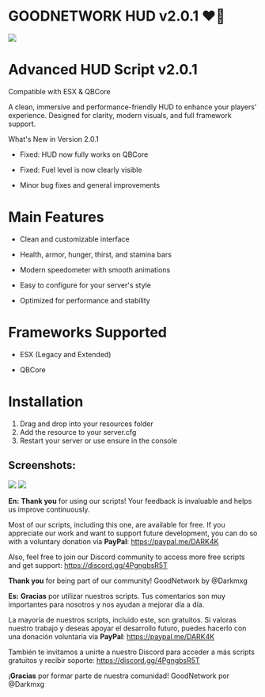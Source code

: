 # GOODNETWORK HUD v2.0.1 ❤️‍🔥
![](https://i.imgur.com/wE3DzCg.jpeg)
# **Advanced HUD Script v2.0.1**
Compatible with ESX & QBCore

A clean, immersive and performance-friendly HUD to enhance your players' experience. Designed for clarity, modern visuals, and full framework support.

What's New in Version 2.0.1
- Fixed: HUD now fully works on QBCore

- Fixed: Fuel level is now clearly visible

- Minor bug fixes and general improvements

# Main Features
- Clean and customizable interface

- Health, armor, hunger, thirst, and stamina bars

- Modern speedometer with smooth animations

- Easy to configure for your server's style

- Optimized for performance and stability

# Frameworks Supported
- ESX (Legacy and Extended)

- QBCore

# Installation

1. Drag and drop into your resources folder
2. Add the resource to your server.cfg
3. Restart your server or use ensure in the console

## Screenshots:
![](https://i.imgur.com/UEk0aYe.png)
![](https://i.imgur.com/ZtnYsRG.png)

**En:** **Thank you** for using our scripts! Your feedback is invaluable and helps us improve continuously.

Most of our scripts, including this one, are available for free. If you appreciate our work and want to support future development, you can do so with a voluntary donation via **PayPal**:
https://paypal.me/DARK4K

Also, feel free to join our Discord community to access more free scripts and get support:
https://discord.gg/4PgngbsR5T

**Thank you** for being part of our community!
GoodNetwork by @Darkmxg

**Es:** **Gracias** por utilizar nuestros scripts. Tus comentarios son muy importantes para nosotros y nos ayudan a mejorar día a día.

La mayoría de nuestros scripts, incluido este, son gratuitos. Si valoras nuestro trabajo y deseas apoyar el desarrollo futuro, puedes hacerlo con una donación voluntaria vía **PayPal**:
https://paypal.me/DARK4K

También te invitamos a unirte a nuestro Discord para acceder a más scripts gratuitos y recibir soporte:
https://discord.gg/4PgngbsR5T

¡**Gracias** por formar parte de nuestra comunidad!
GoodNetwork por @Darkmxg
